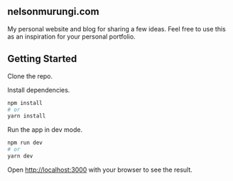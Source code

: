 ## nelsonmurungi.com

My personal website and blog for sharing a few ideas. Feel free to use this as an inspiration for your personal portfolio.

## Getting Started

Clone the repo.

Install dependencies.

```bash
npm install 
# or
yarn install
```

Run the app in dev mode.

```bash
npm run dev
# or
yarn dev
```

Open [http://localhost:3000](http://localhost:3000) with your browser to see the result.
